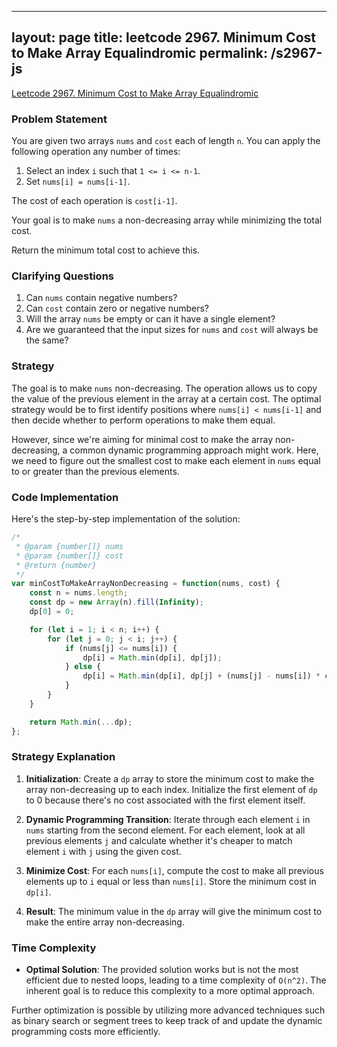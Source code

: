 
---
layout: page
title: leetcode 2967. Minimum Cost to Make Array Equalindromic
permalink: /s2967-js
---
[Leetcode 2967. Minimum Cost to Make Array Equalindromic](https://algoadvance.github.io/algoadvance/l2967)
### Problem Statement
You are given two arrays `nums` and `cost` each of length `n`. You can apply the following operation any number of times:
1. Select an index `i` such that `1 <= i <= n-1`.
2. Set `nums[i] = nums[i-1]`.

The cost of each operation is `cost[i-1]`.

Your goal is to make `nums` a non-decreasing array while minimizing the total cost.

Return the minimum total cost to achieve this.

### Clarifying Questions
1. Can `nums` contain negative numbers?
2. Can `cost` contain zero or negative numbers?
3. Will the array `nums` be empty or can it have a single element?
4. Are we guaranteed that the input sizes for `nums` and `cost` will always be the same?

### Strategy
The goal is to make `nums` non-decreasing. The operation allows us to copy the value of the previous element in the array at a certain cost. The optimal strategy would be to first identify positions where `nums[i] < nums[i-1]` and then decide whether to perform operations to make them equal.

However, since we're aiming for minimal cost to make the array non-decreasing, a common dynamic programming approach might work. Here, we need to figure out the smallest cost to make each element in `nums` equal to or greater than the previous elements.

### Code Implementation

Here's the step-by-step implementation of the solution:

```javascript
/*
 * @param {number[]} nums
 * @param {number[]} cost
 * @return {number}
 */
var minCostToMakeArrayNonDecreasing = function(nums, cost) {
    const n = nums.length;
    const dp = new Array(n).fill(Infinity);
    dp[0] = 0;

    for (let i = 1; i < n; i++) {
        for (let j = 0; j < i; j++) {
            if (nums[j] <= nums[i]) {
                dp[i] = Math.min(dp[i], dp[j]);
            } else {
                dp[i] = Math.min(dp[i], dp[j] + (nums[j] - nums[i]) * cost[i]);
            }
        }
    }

    return Math.min(...dp);
};
```

### Strategy Explanation
1. **Initialization**: Create a `dp` array to store the minimum cost to make the array non-decreasing up to each index. Initialize the first element of `dp` to 0 because there's no cost associated with the first element itself.
   
2. **Dynamic Programming Transition**: Iterate through each element `i` in `nums` starting from the second element. For each element, look at all previous elements `j` and calculate whether it's cheaper to match element `i` with `j` using the given cost.

3. **Minimize Cost**: For each `nums[i]`, compute the cost to make all previous elements up to `i` equal or less than `nums[i]`. Store the minimum cost in `dp[i]`.

4. **Result**: The minimum value in the `dp` array will give the minimum cost to make the entire array non-decreasing.

### Time Complexity
- **Optimal Solution**: The provided solution works but is not the most efficient due to nested loops, leading to a time complexity of `O(n^2)`. The inherent goal is to reduce this complexity to a more optimal approach.

Further optimization is possible by utilizing more advanced techniques such as binary search or segment trees to keep track of and update the dynamic programming costs more efficiently.